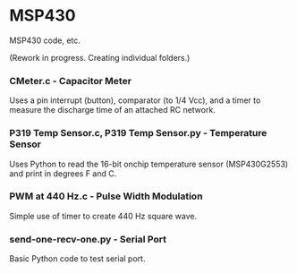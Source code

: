 # MSP430
MSP430 code, etc.

(Rework in progress. Creating individual folders.)

### CMeter.c - Capacitor Meter
Uses a pin interrupt (button), comparator (to 1/4 Vcc), and a timer to measure the discharge time of an attached RC network.

### P319 Temp Sensor.c, P319 Temp Sensor.py - Temperature Sensor
Uses Python to read the 16-bit onchip temperature sensor (MSP430G2553) and print in degrees F and C.

### PWM at 440 Hz.c - Pulse Width Modulation
Simple use of timer to create 440 Hz square wave.

### send-one-recv-one.py - Serial Port
Basic Python code to test serial port.
